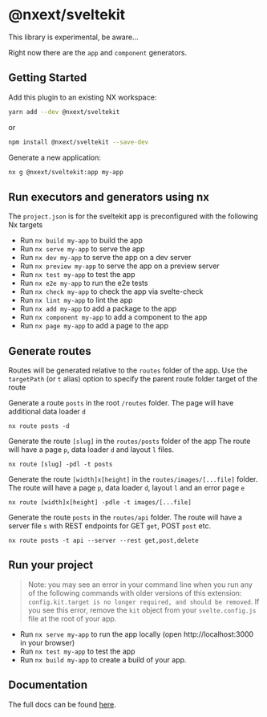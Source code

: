 # @nxext/sveltekit

This library is experimental, be aware...

Right now there are the `app` and `component` generators.

## Getting Started

Add this plugin to an existing NX workspace:

```bash
yarn add --dev @nxext/sveltekit
```

or

```bash
npm install @nxext/sveltekit --save-dev
```

Generate a new application:

```bash
nx g @nxext/sveltekit:app my-app
```

## Run executors and generators using nx

The `project.json` is for the sveltekit app is preconfigured with the following Nx targets

- Run `nx build my-app` to build the app
- Run `nx serve my-app` to serve the app
- Run `nx dev my-app` to serve the app on a dev server
- Run `nx preview my-app` to serve the app on a preview server
- Run `nx test my-app` to test the app
- Run `nx e2e my-app` to run the e2e tests
- Run `nx check my-app` to check the app via svelte-check
- Run `nx lint my-app` to lint the app
- Run `nx add my-app` to add a package to the app
- Run `nx component my-app` to add a component to the app
- Run `nx page my-app` to add a page to the app

## Generate routes

Routes will be generated relative to the `routes` folder of the app.
Use the `targetPath` (or `t` alias) option to specify the parent route folder target of the route

Generate a route `posts` in the root `/routes` folder.
The page will have additional data loader `d`

```
nx route posts -d
```

Generate the route `[slug]` in the `routes/posts` folder of the app
The route will have a page `p`, data loader `d` and layout `l` files.

```
nx route [slug] -pdl -t posts
```

Generate the route `[width]x[height]` in the `routes/images/[...file]` folder.
The route will have a page `p`, data loader `d`, layout `l` and an error page `e`

```
nx route [width]x[height] -pdle -t images/[...file]
```

Generate the route `posts` in the `routes/api` folder.
The route will have a server file `s` with REST endpoints for GET `get`, POST `post` etc.

```
nx route posts -t api --server --rest get,post,delete
```

## Run your project

> Note: you may see an error in your command line when you run any of the following commands with older versions of this extension: `config.kit.target is no longer required, and should be removed`. If you see this error, remove the `kit` object from your `svelte.config.js` file at the root of your app.

- Run `nx serve my-app` to run the app locally (open http://localhost:3000 in your browser)
- Run `nx test my-app` to test the app
- Run `nx build my-app` to create a build of your app.

## Documentation

The full docs can be found [here](https://nxext.dev/docs/sveltekit/overview).
